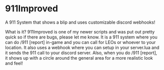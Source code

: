 # 911Improved
A 911 System that shows a blip and uses customizable discord webhooks!

What is it?
911Improved is one of my newer scripts and was put out pretty quick so if there are bugs, please let me know. It is a 911 system where you can do /911 [report] in-game and you can call for LEOs or whoever to your location. It also uses a webhook where you can setup in your server.lua and it sends the 911 call to your discord server. Also, when you do /911 [report], it shows up with a circle around the general area for a more realistic look and feel!

